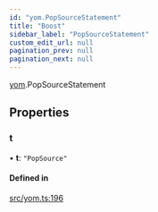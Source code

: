 ```yaml
---
id: "yom.PopSourceStatement"
title: "Boost"
sidebar_label: "PopSourceStatement"
custom_edit_url: null
pagination_prev: null
pagination_next: null
---
```


[yom](../namespaces/yom.md).PopSourceStatement

## Properties

### t

• **t**: ``"PopSource"``

#### Defined in

[src/yom.ts:196](https://github.com/yolmio/boost/blob/b239488/src/yom.ts#L196)
